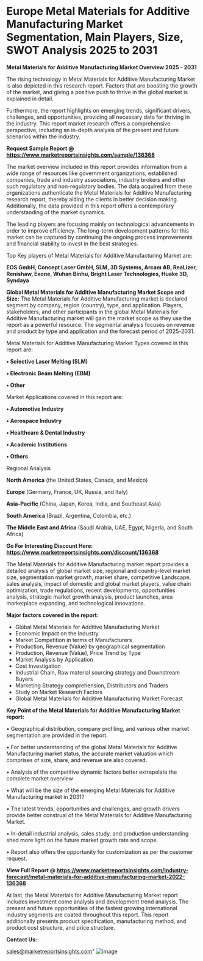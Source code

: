 # Europe Metal Materials for Additive Manufacturing Market Segmentation, Main Players, Size, SWOT Analysis 2025 to 2031

<Strong> Metal Materials for Additive Manufacturing Market Overview 2025 - 2031</strong>

The rising technology in Metal Materials for Additive Manufacturing Market is also depicted in this research report. Factors that are boosting the growth of the market, and giving a positive push to thrive in the global market is explained in detail.

Furthermore, the report highlights on emerging trends, significant drivers, challenges, and opportunities, providing all necessary data for thriving in the industry. This report market research offers a comprehensive perspective, including an in-depth analysis of the present and future scenarios within the industry.

<strong>Request Sample Report @ <a href=https://www.marketreportsinsights.com/sample/136368>https://www.marketreportsinsights.com/sample/136368</a></strong>

The market overview included in this report provides information from a wide range of resources like government organizations, established companies, trade and industry associations, industry brokers and other such regulatory and non-regulatory bodies. The data acquired from these organizations authenticate the Metal Materials for Additive Manufacturing research report, thereby aiding the clients in better decision making. Additionally, the data provided in this report offers a contemporary understanding of the market dynamics.

The leading players are focusing mainly on technological advancements in order to improve efficiency. The long-term development patterns for this market can be captured by continuing the ongoing process improvements and financial stability to invest in the best strategies.

Top Key players of Metal Materials for Additive Manufacturing Market are:

<strong>EOS GmbH, Concept Laser GmbH, SLM, 3D Systems, Arcam AB, ReaLizer, Renishaw, Exone, Wuhan Binhu, Bright Laser Technologies, Huake 3D, Syndaya</strong>

<strong><b>Global Metal Materials for Additive Manufacturing Market Scope and Size:</b></strong>
The Metal Materials for Additive Manufacturing market is declared segment by company, region (country), type, and application. Players, stakeholders, and other participants in the global Metal Materials for Additive Manufacturing market will gain the market scope as they use the report as a powerful resource. The segmental analysis focuses on revenue and product by type and application and the forecast period of 2025-2031.

Metal Materials for Additive Manufacturing Market Types covered in this report are:

<strong>• Selective Laser Melting (SLM)

• Electronic Beam Melting (EBM)

• Other</strong>

Market Applications covered in this report are:

<strong>• Automotive Industry

• Aerospace Industry

• Healthcare & Dental Industry

• Academic Institutions

• Others</strong> 

Regional Analysis

<strong>North America</strong> (the United States, Canada, and Mexico)

<strong>Europe</strong> (Germany, France, UK, Russia, and Italy)

<strong>Asia-Pacific</strong> (China, Japan, Korea, India, and Southeast Asia)

<strong>South America</strong> (Brazil, Argentina, Colombia, etc.)

<strong>The Middle East and Africa</strong> (Saudi Arabia, UAE, Egypt, Nigeria, and South Africa)

<strong>Go For Interesting Discount Here: <a href=https://www.marketreportsinsights.com/discount/136368>https://www.marketreportsinsights.com/discount/136368</a></strong>

The Metal Materials for Additive Manufacturing market report provides a detailed analysis of global market size, regional and country-level market size, segmentation market growth, market share, competitive Landscape, sales analysis, impact of domestic and global market players, value chain optimization, trade regulations, recent developments, opportunities analysis, strategic market growth analysis, product launches, area marketplace expanding, and technological innovations.

<strong><b>Major factors covered in the report:</b></strong>
<ul>
  <li>Global Metal Materials for Additive Manufacturing Market </li>
  <li>Economic Impact on the Industry</li>
  <li>Market Competition in terms of Manufacturers</li>
  <li>Production, Revenue (Value) by geographical segmentation</li>
  <li>Production, Revenue (Value), Price Trend by Type</li>
  <li>Market Analysis by Application</li>
  <li>Cost Investigation</li>
  <li>Industrial Chain, Raw material sourcing strategy and Downstream Buyers</li>
  <li>Marketing Strategy comprehension, Distributors and Traders</li>
  <li>Study on Market Research Factors</li>
  <li>Global Metal Materials for Additive Manufacturing Market Forecast</li>
</ul>

<strong><b>Key Point of the Metal Materials for Additive Manufacturing Market report:</b></strong>

• Geographical distribution, company profiling, and various other market segmentation are provided in the report.

• For better understanding of the global Metal Materials for Additive Manufacturing market status, the accurate market valuation which comprises of size, share, and revenue are also covered.

• Analysis of the competitive dynamic factors better extrapolate the complete market overview

• What will be the size of the emerging Metal Materials for Additive Manufacturing market in 2031?

• The latest trends, opportunities and challenges, and growth drivers provide better construal of the Metal Materials for Additive Manufacturing Market.

• In-detail industrial analysis, sales study, and production understanding shed more light on the future market growth rate and scope.

• Report also offers the opportunity for customization as per the customer request.

<strong><b>View Full Report @ <a href=https://www.marketreportsinsights.com/industry-forecast/metal-materials-for-additive-manufacturing-market-2022-136368>https://www.marketreportsinsights.com/industry-forecast/metal-materials-for-additive-manufacturing-market-2022-136368</a></b></strong>


At last, the Metal Materials for Additive Manufacturing Market report includes investment come analysis and development trend analysis. The present and future opportunities of the fastest growing international industry segments are coated throughout this report. This report additionally presents product specification, manufacturing method, and product cost structure, and price structure.

<strong>Contact Us:</strong>

sales@marketreportsinsights.com"
![image](https://github.com/user-attachments/assets/eb19b523-e5e1-42fa-82f9-e1833411cec4)
